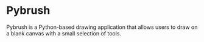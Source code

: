 # Pybrush
Pybrush is a Python-based drawing application that allows users to draw on a blank canvas with a small selection of tools.
